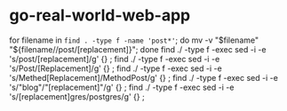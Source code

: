 # go-real-world-web-app

for filename in `find . -type f -name 'post*'`; do mv -v "$filename" "${filename//post/[replacement]}"; done
find ./ -type f -exec sed -i -e 's/post/[replacement]/g' {} \;
find ./ -type f -exec sed -i -e 's/Post/[Replacement]/g' {} \;
find ./ -type f -exec sed -i -e 's/Methed[Replacement]/MethodPost/g' {} \;
find ./ -type f -exec sed -i -e 's/"blog"/"[replacement]"/g' {} \;
find ./ -type f -exec sed -i -e 's/[replacement]gres/postgres/g' {} \;

